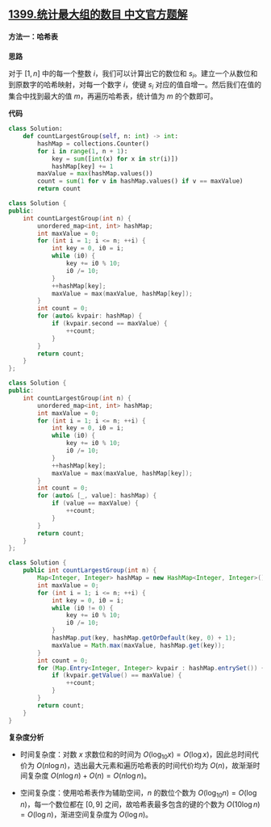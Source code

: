 ## [1399.统计最大组的数目 中文官方题解](https://leetcode.cn/problems/count-largest-group/solutions/100000/tong-ji-zui-da-zu-de-shu-mu-by-leetcode-solution)
#### 方法一：哈希表

**思路**

对于 $[1, n]$ 中的每一个整数 $i$，我们可以计算出它的数位和 $s_i$。建立一个从数位和到原数字的哈希映射，对每一个数字 $i$，使键 $s_i$ 对应的值自增一。然后我们在值的集合中找到最大的值 $m$，再遍历哈希表，统计值为 $m$ 的个数即可。

**代码**

```Python [sol1-Python3]
class Solution:
    def countLargestGroup(self, n: int) -> int:
        hashMap = collections.Counter()
        for i in range(1, n + 1): 
            key = sum([int(x) for x in str(i)])
            hashMap[key] += 1
        maxValue = max(hashMap.values())
        count = sum(1 for v in hashMap.values() if v == maxValue)
        return count
```

```C++ [sol1-C++]
class Solution {
public:
    int countLargestGroup(int n) {
        unordered_map<int, int> hashMap;
        int maxValue = 0;
        for (int i = 1; i <= n; ++i) {
            int key = 0, i0 = i;
            while (i0) {
                key += i0 % 10;
                i0 /= 10;
            }
            ++hashMap[key];
            maxValue = max(maxValue, hashMap[key]);
        }
        int count = 0;
        for (auto& kvpair: hashMap) {
            if (kvpair.second == maxValue) {
                ++count;
            }
        }
        return count;
    }
};
```

```C++ [sol1-C++17]
class Solution {
public:
    int countLargestGroup(int n) {
        unordered_map<int, int> hashMap;
        int maxValue = 0;
        for (int i = 1; i <= n; ++i) {
            int key = 0, i0 = i;
            while (i0) {
                key += i0 % 10;
                i0 /= 10;
            }
            ++hashMap[key];
            maxValue = max(maxValue, hashMap[key]);
        }
        int count = 0;
        for (auto& [_, value]: hashMap) {
            if (value == maxValue) {
                ++count;
            }
        }
        return count;
    }
};
```

```Java [sol1-Java]
class Solution {
    public int countLargestGroup(int n) {
        Map<Integer, Integer> hashMap = new HashMap<Integer, Integer>();
        int maxValue = 0;
        for (int i = 1; i <= n; ++i) {
            int key = 0, i0 = i;
            while (i0 != 0) {
                key += i0 % 10;
                i0 /= 10;
            }
            hashMap.put(key, hashMap.getOrDefault(key, 0) + 1);
            maxValue = Math.max(maxValue, hashMap.get(key));
        }
        int count = 0;
        for (Map.Entry<Integer, Integer> kvpair : hashMap.entrySet()) {
            if (kvpair.getValue() == maxValue) {
                ++count;
            }
        }
        return count;
    }
}
```

**复杂度分析**

- 时间复杂度：对数 $x$ 求数位和的时间为 $O(\log_{10} x) = O(\log x)$，因此总时间代价为 $O(n \log n)$，选出最大元素和遍历哈希表的时间代价均为 $O(n)$，故渐渐时间复杂度 $O(n \log n) + O(n) = O(n \log n)$。

- 空间复杂度：使用哈希表作为辅助空间，$n$ 的数位个数为 $O(\log_{10} n) = O(\log n)$，每一个数位都在 $[0, 9]$ 之间，故哈希表最多包含的键的个数为 $O(10 \log n) = O(\log n)$，渐进空间复杂度为 $O(\log n)$。